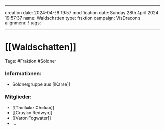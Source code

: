 
---
creation date: 2024-04-28 19:57 
modification date: Sunday 28th April 2024 19:57:37 
name: Waldschatten
type: fraktion
campaign: VisDraconis
alignment: ?
tags:

--- 

# [[Waldschatten]]

Tags: #Fraktion #Söldner


### Informationen:
- Söldnergruppe aus [[Karse]]

### Mitglieder:
- [[Thelkalar Ghekax]]
- [[Cruyíon Redwyn]]
- [[Varon Fogwater]]
- ...